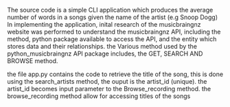 The source code is a simple CLI application which produces the average number of words in a songs given the name of the artist (e.g Snoop Dogg)
In implementing the application, inital research of the musicbraingnz website was performed to understand the musicbraingnz API, including the method, python package available to access the API, and the entity which stores data and their relationships.
the Various method used by the python_musicbraingnz API package includes, the GET, SEARCH AND BROWSE method.

the file app.py contains the code to retrieve the title of the song, this is done using the search_artists method, the ouput is the artist_id (unique). the artist_id becomes input parameter to the Browse_recording method.
the browse_recording method allow for accessing titles of the songs 